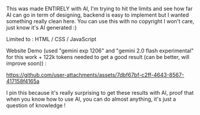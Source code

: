 This was made ENTIRELY with AI, I'm trying to hit the limits and see how far AI can go in term of designing, backend is easy to implement but I wanted something really clean here. You can use this with no copyright I won't care, just know it's AI generated :)

Limited to : HTML / CSS / JavaScript

Website Demo (used "gemini exp 1206" and "gemini 2.0 flash experimental" for this work + 122k tokens needed to get a good result (can be better, will improve soon)) :

https://github.com/user-attachments/assets/7dbf67bf-c2ff-4643-8567-417158f4165a

I pin this because it's really surprising to get these results with AI, proof that when you know how to use AI, you can do almost anything, it's just a question of knowledge !
